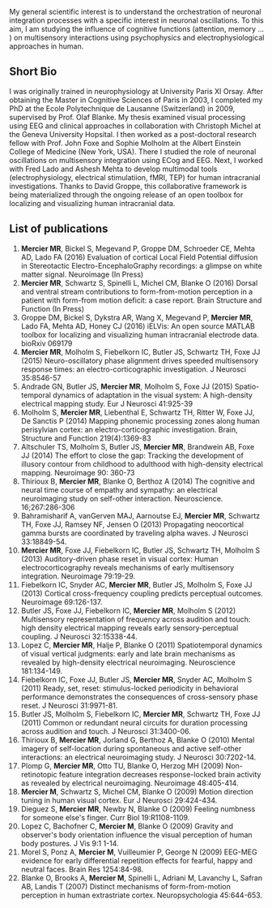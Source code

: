 
My general scientific interest is to understand the orchestration of neuronal integration processes with a specific interest in neuronal oscillations. To this aim, I am studying the influence of cognitive functions (attention, memory … ) on multisensory interactions using psychophysics and electrophysiological approaches in human.

## Short Bio

I was originally trained in neurophysiology at University Paris XI Orsay. After obtaining the Master in Cognitive Sciences of Paris in 2003, I completed my PhD at the Ecole Polytechnique de Lausanne (Switzerland) in 2009, supervised by Prof. Olaf Blanke. My thesis examined visual processing using EEG and clinical approaches in collaboration with Christoph Michel at the Geneva University Hopsital. I then worked as a post-doctoral research fellow with Prof. John Foxe and Sophie Molholm at the Albert Einstein College of Medicine (New York, USA). There I studied the role of neuronal oscillations on multisensory integration using ECog and EEG. Next, I worked with Fred Lado and  Ashesh Mehta to develop multimodal tools (electrophysiology, electrical stimulatiion, fMRI, TEP) for human intracranial investigations. Thanks to David Groppe, this collaborative framework is being materialized through the ongoing release of an open toolbox for localizing and visualizing human intracranial data.

## List of publications

   1. __Mercier MR__, Bickel S, Megevand P, Groppe DM, Schroeder CE, Mehta AD, Lado FA (2016)
   Evaluation of cortical Local Field Potential diffusion in Stereotactic Electro-EncephaloGraphy recordings: a glimpse on white matter signal. Neuroimage (In Press)
   2. __Mercier MR__, Schwartz S, Spinelli L, Michel CM, Blanke O (2016)
   Dorsal and ventral stream contributions to form-from-motion perception in a patient with form-from motion deficit: a case report. Brain Structure and Function (In Press)
   3. Groppe DM, Bickel S, Dykstra AR, Wang X, Megevand P, __Mercier MR__, Lado FA, Mehta AD, Honey CJ (2016)
   iELVis: An open source MATLAB toolbox for localizing and visualizing human intracranial electrode data. bioRxiv 069179
   4. __Mercier MR__, Molholm S, Fiebelkorn IC, Butler JS, Schwartz TH, Foxe JJ (2015)
   Neuro-oscillatory phase alignment drives speeded multisensory response times: an electro-corticographic investigation. J Neurosci 35:8546-57
   5. Andrade GN, Butler JS, __Mercier MR__, Molholm S, Foxe JJ (2015)
   Spatio-temporal dynamics of adaptation in the visual system: A high-density electrical mapping study. Eur J Neurosci 41:925-39
   6. Molholm S, __Mercier MR__, Liebenthal E, Schwartz TH, Ritter W, Foxe JJ, De Sanctis P (2014)
   Mapping phonemic processing zones along human perisylvian cortex: an electro-corticographic investigation. Brain, Structure and Function  219(4):1369-83
   7. Altschuler TS, Molholm S, Butler JS, __Mercier MR__, Brandwein AB, Foxe JJ (2014)
   The effort to close the gap: Tracking the development of illusory contour from childhood to adulthood with high-density electrical mapping. Neuroimage 90: 360-73
   8. Thirioux B, __Mercier MR__, Blanke O, Berthoz A (2014)
   The cognitive and neural time course of empathy and sympathy: an electrical neuroimaging study on self-other interaction. Neuroscience. 16;267:286-306
   9. Bahramisharif A, vanGerven MAJ, Aarnoutse EJ, __Mercier MR__, Schwartz TH, Foxe JJ, Ramsey NF, Jensen O (2013)
   Propagating neocortical gamma bursts are coordinated by traveling alpha waves. J Neurosci 33:18849-54.
  10. __Mercier MR__, Foxe JJ, Fiebelkorn IC, Butler JS, Schwartz TH, Molholm S (2013)
  Auditory-driven phase reset in visual cortex: Human electrocorticography reveals mechanisms of early multisensory integration. Neuroimage 79:19-29.
  11. Fiebelkorn IC, Snyder AC, __Mercier MR__, Butler JS, Molholm S, Foxe JJ (2013)
  Cortical cross-frequency coupling predicts perceptual outcomes. Neuroimage 69:126-137.
  12. Butler JS, Foxe JJ, Fiebelkorn IC, __Mercier MR__, Molholm S (2012)
  Multisensory representation of frequency across audition and touch: high density electrical mapping reveals early sensory-perceptual coupling. J Neurosci 32:15338-44.
  13. Lopez C, __Mercier MR__, Halje P, Blanke O (2011)
  Spatiotemporal dynamics of visual vertical judgments: early and late brain mechanisms as revealed by high-density electrical neuroimaging. Neuroscience 181:134-149.
  14. Fiebelkorn IC, Foxe JJ, Butler JS, __Mercier MR__, Snyder AC, Molholm S (2011)
  Ready, set, reset: stimulus-locked periodicity in behavioral performance demonstrates the consequences of cross-sensory phase reset. J Neurosci 31:9971-81.
  15. Butler JS, Molholm S, Fiebelkorn IC, __Mercier MR__, Schwartz TH, Foxe JJ (2011)
  Common or redundant neural circuits for duration processing across audition and touch. J Neurosci 31:3400-06.
  16. Thirioux B, __Mercier MR__, Jorland G, Berthoz A, Blanke O (2010)
  Mental imagery of self-location during spontaneous and active self-other interactions: an electrical neuroimaging study. J Neurosci 30:7202-14.
  17. Plomp G, __Mercier MR__, Otto TU, Blanke O, Herzog MH (2009)
  Non-retinotopic feature integration decreases response-locked brain activity as revealed by electrical neuroimaging. Neuroimage 48:405-414.
  18. __Mercier M__, Schwartz S, Michel CM, Blanke O (2009)
  Motion direction tuning in human visual cortex. Eur J Neurosci 29:424-434.
  19. Dieguez S, __Mercier MR__, Newby N, Blanke O (2009)
  Feeling numbness for someone else's finger. Curr Biol 19:R1108-1109.
  20. Lopez C, Bachofner C, __Mercier M__, Blanke O (2009)
  Gravity and observer's body orientation influence the visual perception of human body postures. J Vis 9:1 1-14.
  21. Morel S, Ponz A, __Mercier M__, Vuilleumier P, George N (2009)
  EEG-MEG evidence for early differential repetition effects for fearful, happy and neutral faces. Brain Res 1254:84-98.
  22. Blanke O, Brooks A, __Mercier M__, Spinelli L, Adriani M, Lavanchy L, Safran AB, Landis T (2007)
  Distinct mechanisms of form-from-motion perception in human extrastriate cortex. Neuropsychologia 45:644-653.

